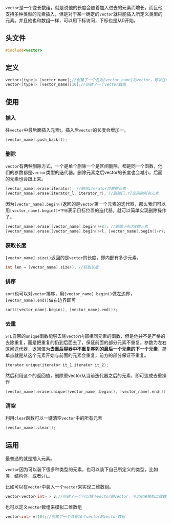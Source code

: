`vector`是一个变长数组，就是说他的长度会随着加入进去的元素而增长，而且他支持多种类型的元素插入，但是对于某一确定的`vector`就只能插入所定义类型的元素。并且他也和数组一样，可以用下标访问，下标也是从0开始。

## 头文件

```c++
#include<vector>
```

## 定义

```c++
vector<[type]> [vector_name];//创建了一个名为[vector_name]的vector，可以往内部插入[type]型的元素
vector<[type]> [vector_name][10];//创建了一个vector数组
```

## 使用

### 插入

往`vector`中最后面插入元素t，插入后`vector`的长度会增加一。

```c++
[vector_name].push_back(t); 
```

### 删除

`vector`有两种删除方式，一个是单个删除一个是区间删除，都是同一个函数，他们的参数都是`vector`类型的迭代器。删除元素之后vector的长度也会减小，后面的元素也会跟上来。

```c++
[vector_name].erase(iterator); //删除iterator位置的元素
[vector_name].erase(iterator_l, iterator_r); //删除[l,r]区间的所有元素
```

因为`[vector_name].begin()`返回的是`vector`第一个元素的迭代器，那么我们可以用`[vector_name].begin()+下标`表示目标位置的迭代器。就可以简单实现删除操作了。

```c++
[vector_name].erase([vector_name].begin()+8); //删除下标为8的元素
[vector_name].erase([vector_name].begin()+l, [vector_name].begin()+r); //删除下标为[l,r)的所有元素
```

### 获取长度

`[vector_name].size()`返回的是`vector`的长度，即内部有多少元素。

```c++
int len = [vector_name].size(); //获取长度
```

### 排序

`sort`也可以对`vector`排序，用`[vector_name].begin()`做左边界，`[vector_name].end()`做右边界即可

```c++
sort([vector_name].begin(), [vector_name].end());
```

### 去重

`STL`自带的`unique`函数能够去除`vector`内部相同元素的函数，但是他并不是严格的去除重复，而是把重复的扔到后面去了，保证前面的部分元素不重复。参数为左右区间迭代器，返回值为**去重后容器中不重复序列的最后一个元素的下一个元素**，简单点就是从这个元素开始与前面的元素会重复，前方的部分保证不重复。

```c++
iterator unique(iterator it_1,iterator it_2);
```

然后利用这个的返回值，删除原vector从当前迭代器之后的元素，即可达成去重操作

```c++
[vector_name].erase(unique([vector_name].begin(), [vector_name].end()), [vector_name].end());//保留下来的元素即为去重之后的元素。
```

### 清空

利用`clear`函数可以一键清空`vector`中的所有元素

```c++
[vector_name].clear();
```

## 运用

最普通的就是插入元素。

`vector`因为可以装下很多种类型的元素，也可以装下自己所定义的类型，比如类，结构体，或者`STL`。

比如可以在`vector`中装入一个`vector`来实现二维数组。

```c++
vector<vector<int> > v;//创建了一个可以放下vector的vector，可以用来模拟二维数组，为了防止直接定义二维数组爆内存
```

也可以定义`vector`数组来模拟二维数组

```c++
vector<int> v[10];//创建了一个含有10个vector的vector数组
```

